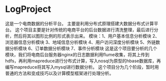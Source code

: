 # LogProject
这是一个电商数据的分析平台。
主要是利用分布式原理搭建大数据分布式计算平台。
这个项目主要是针对传统的电商平台的后台数据进行清洗整理，最后进行分析，然后将其以图形比例的形式表示出来。
模块：1、用户基本信息分析模块
    2、浏览器信息分析模块
    3、地域信息分析模块
    4、用户访问深度分析模块
    5、外链数据分析模块
    6、订单数据分析模块
    7、事件分析模块
 这是这个项目要分析的几个模块，我们将电商后台服务器nginx的日志数据利用flume收集，将其上传到hdfs，再利用mapreduce进行分布式计算，写入nosql为原型的hbase数据库，再编写mapreduce将其写入mysql进行数据分析。
 这个项目分为几个阶段，暂时用普通的方法和变成技巧以及计算模型框架进行处理分析。
